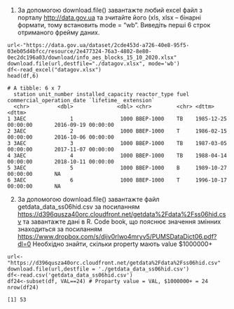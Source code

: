 1. За допомогою download.file() завантажте любий excel файл з порталу
http://data.gov.ua та зчитайте його (xls, xlsx – бінарні формати, тому
встановить mode = “wb”. Виведіть перші 6 строк отриманого фрейму
даних.
```
url<-"https://data.gov.ua/dataset/2cde453d-a726-40e8-95f5-03eb05d4bfcc/resource/2e477324-76a3-4802-8e80-0ec2dc196a03/download/info_aes_blocks_15_10_2020.xlsx"
download.file(url,destfile="./datagov.xlsx", mode='wb')
df<-read_excel("datagov.xlsx")
head(df,6)
```
```
# A tibble: 6 x 7
  station unit_number installed_capacity reactor_type fuel  сommercial_operation_date `lifetime_ extension`
  <chr>         <dbl>              <dbl> <chr>        <chr> <dttm>                    <dttm>               
1 ЗАЕС              1               1000 ВВЕР-1000    ТВ    1985-12-25 00:00:00       2016-09-19 00:00:00  
2 ЗАЕС              2               1000 ВВЕР-1000    Т     1986-02-15 00:00:00       2016-10-06 00:00:00  
3 ЗАЕС              3               1000 ВВЕР-1000    ТВ    1987-03-05 00:00:00       2017-11-07 00:00:00  
4 ЗАЕС              4               1000 ВВЕР-1000    ТВ    1988-04-14 00:00:00       2018-10-11 00:00:00  
5 ЗАЕС              5               1000 ВВЕР-1000    В     1989-10-27 00:00:00       NA                   
6 ЗАЕС              6               1000 ВВЕР-1000    Т     1996-10-17 00:00:00       NA                   
```
2. За допомогою download.file() завантажте файл getdata_data_ss06hid.csv за
посиланням https://d396qusza40orc.cloudfront.net/getdata%2Fdata%2Fss06hid.csv та
завантажте дані в R. Code book, що пояснює значення змінних
знаходиться за посиланням https://www.dropbox.com/s/dijv0rlwo4mryv5/PUMSDataDict06.pdf?dl=0
Необхідно знайти, скільки property мають value $1000000+
```
url<-"https://d396qusza40orc.cloudfront.net/getdata%2Fdata%2Fss06hid.csv"
download.file(url,destfile = './getdata_data_ss06hid.csv')
df<-read.csv('getdata_data_ss06hid.csv') 
df24<-subset(df, VAL==24) # Proparty value = VAL, $1000000+ = 24
nrow(df24)
```
```
[1] 53
```


